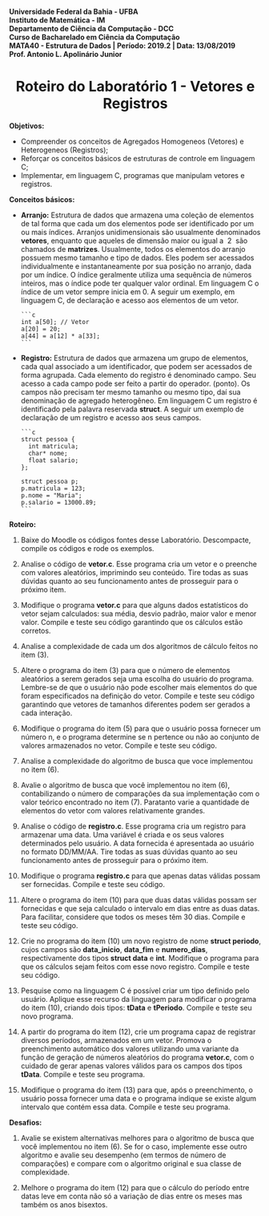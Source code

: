 **Universidade Federal da Bahia - UFBA**<br>
**Instituto de Matemática - IM**<br>
**Departamento de Ciência da Computação - DCC**<br>
**Curso de Bacharelado em Ciência da Computação**<br>
**MATA40 - Estrutura de Dados | Período: 2019.2 | Data: 13/08/2019**<br>
**Prof. Antonio L. Apolinário Junior**

<h1 align="center">Roteiro do Laboratório 1 - Vetores e Registros</h1>

**Objetivos:**

-   Compreender os conceitos de Agregados Homogeneos (Vetores) e Heterogeneos (Registros);
-   Reforçar os conceitos básicos de estruturas de controle em linguagem C;
-   Implementar, em linguagem C, programas que manipulam vetores e registros.

**Conceitos básicos:**

-   **Arranjo:**
    Estrutura de dados que armazena uma coleção de elementos de tal forma que cada um dos elementos pode ser identificado por um ou mais índices. Arranjos unidimensionais são usualmente denominados **vetores**, enquanto que aqueles de dimensão maior ou igual a  2  são chamados de **matrizes**. Usualmente, todos os elementos do arranjo possuem mesmo tamanho e tipo de dados. Eles podem ser acessados individualmente e instantaneamente por sua posição no arranjo, dada por um índice. O índice geralmente utiliza uma sequência de números inteiros, mas o índice pode ter qualquer valor ordinal. Em linguagem C o índice de um vetor sempre inicia em 0. A seguir um exemplo, em linguagem C, de declaração e acesso aos elementos de um vetor.

        ```c
        int a[50]; // Vetor
        a[20] = 20;
        a[44] = a[12] * a[33];
        ```

-   **Registro:**
    Estrutura de dados que armazena um grupo de elementos, cada qual associado a um identificador, que podem ser acessados de forma agrupada. Cada elemento do registro é denominado campo. Seu acesso a cada campo pode ser feito a partir do operador. (ponto). Os campos não precisam ter mesmo tamanho ou mesmo tipo, daí sua denominação de agregado heterogêneo. Em linguagem C um registro é identificado pela palavra reservada **struct**. A seguir um exemplo de declaração de um registro e acesso aos seus campos.

        ```c
        struct pessoa {
          int matricula;
          char* nome;
          float salario;
        };

        struct pessoa p;
        p.matricula = 123;
        p.nome = "Maria";
        p.salario = 13000.89;
        ```

**Roteiro:**

1. Baixe do Moodle os códigos fontes desse Laboratório. Descompacte, compile os códigos e rode os exemplos.

2. Analise o código de **vetor.c**. Esse programa cria um vetor e o preenche com valores aleatórios, imprimindo seu conteúdo. Tire todas as suas dúvidas quanto ao seu funcionamento antes de prosseguir para o próximo item.

3. Modifique o programa **vetor.c** para que alguns dados estatísticos do vetor sejam calculados: sua média, desvio padrão, maior valor e menor valor. Compile e teste seu código garantindo que os cálculos estão corretos.

4. Analise a complexidade de cada um dos algoritmos de cálculo feitos no item (3).

5. Altere o programa do item (3) para que o número de elementos aleatórios a serem gerados seja uma escolha do usuário do programa. Lembre-se de que o usuário não pode escolher mais elementos do que foram especificados na definição do vetor. Compile e teste seu código garantindo que vetores de tamanhos diferentes podem ser gerados a cada interação.

6. Modifique o programa do item (5) para que o usuário possa fornecer um número n, e o programa determine se n pertence ou não ao conjunto de valores armazenados no vetor. Compile e teste seu código.

7. Analise a complexidade do algoritmo de busca que voce implementou no item (6).

8. Avalie o algoritmo de busca que você implementou no item (6), contabilizando o número de comparações da sua implementação com o valor teórico encontrado no item (7). Paratanto varie a quantidade de elementos do vetor com valores relativamente grandes.

9. Analise o código de **registro.c**. Esse programa cria um registro para armazenar uma data. Uma variável é criada e os seus valores determinados pelo usuário. A data fornecida é apresentada ao usuário no formato DD/MM/AA. Tire todas as suas dúvidas quanto ao seu funcionamento antes de prosseguir para o próximo item.

10. Modifique o programa **registro.c** para que apenas datas válidas possam ser fornecidas. Compile e teste seu código.

11. Altere o programa do item (10) para que duas datas válidas possam ser fornecidas e que seja calculado o intervalo em dias entre as duas datas. Para facilitar, considere que todos os meses têm 30 dias. Compile e teste seu código.

12. Crie no programa do item (10) um novo registro de nome **struct periodo**, cujos campos são **data_inicio**, **data_fim** e **numero_dias**, respectivamente dos tipos **struct data** e **int**. Modifique o programa para que os cálculos sejam feitos com esse novo registro. Compile e teste seu código.

13. Pesquise como na linguagem C é possível criar um tipo definido pelo usuário. Aplique esse recurso da linguagem para modificar o programa do item (10), criando dois tipos: **tData** e **tPeriodo**. Compile e teste seu novo programa.

14. A partir do programa do item (12), crie um programa capaz de registrar diversos períodos, armazenados em um vetor. Promova o preenchimento automático dos valores utilizando uma variante da função de geração de números aleatórios do programa **vetor.c**, com o cuidado de gerar apenas valores válidos para os campos dos tipos **tData**. Compile e teste seu programa.

15. Modifique o programa do item (13) para que, após o preenchimento, o usuário possa fornecer uma data e o programa indique se existe algum intervalo que contém essa data. Compile e teste seu programa.

**Desafios:**

1. Avalie se existem alternativas melhores para o algoritmo de busca que você implementou no item (6). Se for o caso, implemente esse outro algoritmo e avalie seu desempenho (em termos de número de comparações) e compare com o algoritmo original e sua classe de complexidade.

2. Melhore o programa do item (12) para que o cálculo do período entre datas leve em conta não só a variação de dias entre os meses mas também os anos bisextos.
